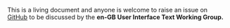 This is a living document and anyone is welcome to raise an issue on [GitHub](https://github.com/joomla/user-interface-text) to be discussed by the **en-GB User Interface Text Working Group.**
